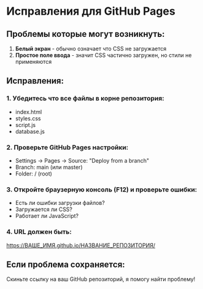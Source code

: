 # Исправления для GitHub Pages

## Проблемы которые могут возникнуть:

1. **Белый экран** - обычно означает что CSS не загружается
2. **Простое поле ввода** - значит CSS частично загружен, но стили не применяются

## Исправления:

### 1. Убедитесь что все файлы в корне репозитория:
- index.html
- styles.css  
- script.js
- database.js

### 2. Проверьте GitHub Pages настройки:
- Settings → Pages → Source: "Deploy from a branch"
- Branch: main (или master)
- Folder: / (root)

### 3. Откройте браузерную консоль (F12) и проверьте ошибки:
- Есть ли ошибки загрузки файлов?
- Загружается ли CSS?
- Работает ли JavaScript?

### 4. URL должен быть: 
https://ВАШЕ_ИМЯ.github.io/НАЗВАНИЕ_РЕПОЗИТОРИЯ/

## Если проблема сохраняется:
Скиньте ссылку на ваш GitHub репозиторий, я помогу найти проблему!
